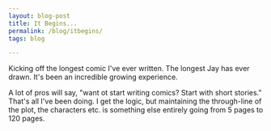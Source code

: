 ```yaml
---
layout: blog-post
title: It Begins...
permalink: /blog/itbegins/
tags: blog

---
```


Kicking off the longest comic I've ever written. The longest Jay has ever drawn.  It's been an incredible growing experience.

<!--more-->

A lot of pros will say, "want ot start writing comics? Start with short stories." That's all I've been doing. I get the logic, but maintaining the through-line of the plot, the characters etc. is something else entirely going from 5 pages to 120 pages.
